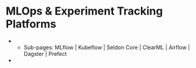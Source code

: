 # MLOps & Experiment Tracking Platforms

*
  * Sub-pages: MLflow | Kubeflow | Seldon Core | ClearML | Airflow | Dagster | Prefect
*
